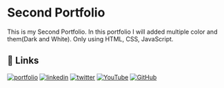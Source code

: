 # Second Portfolio

This is my Second Portfolio. In this portfolio I will added multiple color and them(Dark and White). Only using HTML, CSS, JavaScript.

## 🔗 Links

[![portfolio](https://img.shields.io/badge/my_portfolio-1dcf57?style=for-the-badge&logo=ko-fi&logoColor=white)](https://amrit-giri.com.np/)
[![linkedin](https://img.shields.io/badge/linkedin-0A66C2?style=for-the-badge&logo=linkedin&logoColor=white)](https://www.linkedin.com/in/amrit-giri-6a2500198/)
[![twitter](https://img.shields.io/badge/twitter-1DA1F2?style=for-the-badge&logo=twitter&logoColor=white)](https://twitter.com/AmritGi56713133)
[![YouTube](https://img.shields.io/badge/youtube-ffffff?style=for-the-badge&logo=youtube&logoColor=red)](https://m.youtube.com/channel/UCVme0WEkXsjIUJXMQPx_iHA?sub_confirmation=1)
[![GitHub](https://img.shields.io/badge/github-ffffff?style=for-the-badge&logo=github&logoColor=black)](https://github.com/Amrit-Giri/)

